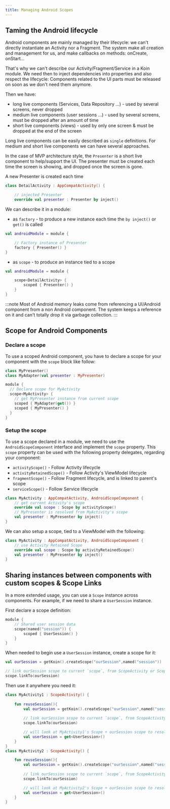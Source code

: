 ```yaml
---
title: Managing Android Scopes
---
```



## Taming the Android lifecycle

Android components are mainly managed by their lifecycle: we can't directly instantiate an Activity nor a Fragment. The system
make all creation and management for us, and make callbacks on methods: onCreate, onStart...

That's why we can't describe our Activity/Fragment/Service in a Koin module. We need then to inject dependencies into properties and also
respect the lifecycle: Components related to the UI parts must be released on soon as we don't need them anymore.

Then we have:

* long live components (Services, Data Repository ...) - used by several screens, never dropped
* medium live components (user sessions ...) - used by several screens, must be dropped after an amount of time
* short live components (views) - used by only one screen & must be dropped at the end of the screen

Long live components can be easily described as `single` definitions. For medium and short live components we can have several approaches.

In the case of MVP architecture style, the `Presenter` is a short live component to help/support the UI. The presenter must be created each time the screen is showing,
and dropped once the screen is gone.

A new Presenter is created each time

```kotlin
class DetailActivity : AppCompatActivity() {

    // injected Presenter
    override val presenter : Presenter by inject()
```

We can describe it in a module:


* as `factory` - to produce a new instance each time the `by inject()` or `get()` is called

```kotlin
val androidModule = module {

    // Factory instance of Presenter
    factory { Presenter() }
}
```

* as `scope` - to produce an instance tied to a scope

```kotlin
val androidModule = module {

    scope<DetailActivity> {
        scoped { Presenter() }
    }
}
```

:::note
 Most of Android memory leaks come from referencing a UI/Android component from a non Android component. The system keeps a reference
on it and can't totally drop it via garbage collection.
:::

## Scope for Android Components

### Declare a scope

To use a scoped Android component, you have to declare a scope for your component with the `scope` block like follow:

```kotlin
class MyPresenter()
class MyAdapter(val presenter : MyPresenter)

module {
  // Declare scope for MyActivity
  scope<MyActivity> {
    // get MyPresenter instance from current scope 
    scoped { MyAdapter(get()) }
    scoped { MyPresenter() }
  }
}
```

### Setup the scope

To use a scope declared in a module, we need to use the `AndroidScopeComponent` interface and implement the `scope` property.
This `scope` property can be used with the following property delegates, regarding your component:
- `activityScope()` - Follow Activity lifecycle
- `activityRetainedScope()` - Follow Activity's ViewModel lifecycle 
- `fragmentScope()` - Follow Fragment lifecycle, and is linked to parent's scope
- `serviceScope()` - Follow Service lifecycle

```kotlin
class MyActivity : AppCompatActivity, AndroidScopeComponent {
    // get current Activity's scope
    override val scope : Scope by activityScope()
    // MyPresenter is resolved from MyActivity's scope 
    val presenter : MyPresenter by inject()
}
```

We can also setup a scope, tied to a ViewModel with the following:

```kotlin
class MyActivity : AppCompatActivity, AndroidScopeComponent {
    // use Activity Retained Scope
    override val scope : Scope by activityRetainedScope()
    val presenter : MyPresenter by inject()
}
```


## Sharing instances between components with custom scopes & Scope Links

In a more extended usage, you can use a `Scope` instance across components. For example, if we need to share a `UserSession` instance.

First declare a scope definition:

```kotlin
module {
    // Shared user session data
    scope(named("session")) {
        scoped { UserSession() }
    }
}
```

When needed to begin use a `UserSession` instance, create a scope for it:

```kotlin
val ourSession = getKoin().createScope("ourSession",named("session"))

// link ourSession scope to current `scope`, from ScopeActivity or ScopeFragment
scope.linkTo(ourSession)
```

Then use it anywhere you need it:

```kotlin
class MyActivity1 : ScopeActivity() {
    
    fun reuseSession(){
        val ourSession = getKoin().createScope("ourSession",named("session"))
        
        // link ourSession scope to current `scope`, from ScopeActivity or ScopeFragment
        scope.linkTo(ourSession)

        // will look at MyActivity1's Scope + ourSession scope to resolve
        val userSession = get<UserSession>()
    }
}
class MyActivity2 : ScopeActivity() {

    fun reuseSession(){
        val ourSession = getKoin().createScope("ourSession",named("session"))
        
        // link ourSession scope to current `scope`, from ScopeActivity or ScopeFragment
        scope.linkTo(ourSession)

        // will look at MyActivity2's Scope + ourSession scope to resolve
        val userSession = get<UserSession>()
    }
}
```

